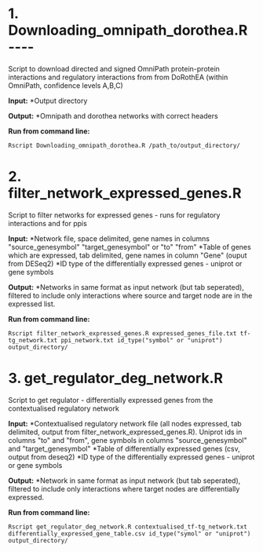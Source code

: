 # 1. Downloading_omnipath_dorothea.R ----

Script to download directed and signed OmniPath protein-protein interactions and regulatory interactions from from DoRothEA (within OmniPath, confidence levels A,B,C)

**Input:**
*Output directory
       
**Output:**
*Omnipath and dorothea networks with correct headers

**Run from command line:**

```
Rscript Downloading_omnipath_dorothea.R /path_to/output_directory/
```


# 2. filter_network_expressed_genes.R

Script to filter networks for expressed genes - runs for regulatory interactions and for ppis

**Input:**
*Network file, space delimited, gene names in columns "source_genesymbol" "target_genesymbol" or "to" "from"
*Table of genes which are expressed, tab delimited, gene names in column "Gene" (ouput from DESeq2)
*ID type of the differentially expressed genes - uniprot or gene symbols

**Output:**
*Networks in same format as input network (but tab seperated), filtered to include only interactions where source and target node are in the expressed list.

**Run from command line:**

```
Rscript filter_network_expressed_genes.R expressed_genes_file.txt tf-tg_network.txt ppi_network.txt id_type("symbol" or "uniprot") output_directory/
```

# 3. get_regulator_deg_network.R 

Script to get regulator - differentially expressed genes from the contextualised regulatory network

**Input:**
*Contextualised regulatory network file (all nodes expressed, tab delimited, output from filter_network_expressed_genes.R). Uniprot ids in columns "to" and "from", gene symbols in columns "source_genesymbol" and "target_genesymbol"
*Table of differentially expressed genes (csv, output from deseq2)
*ID type of the differentially expressed genes - uniprot or gene symbols

**Output:**
*Network in same format as input network (but tab seperated), filtered to include only interactions where target nodes are differentially expressed.

**Run from command line:**

```
Rscript get_regulator_deg_network.R contextualised_tf-tg_network.txt differentially_expressed_gene_table.csv id_type("symol" or "uniprot") output_directory/
```


